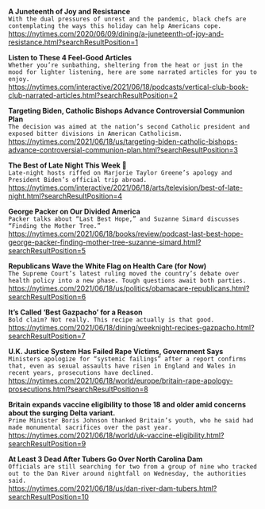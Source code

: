 **A Juneteenth of Joy and Resistance**\
`With the dual pressures of unrest and the pandemic, black chefs are contemplating the ways this holiday can help Americans cope.`\
https://nytimes.com/2020/06/09/dining/a-juneteenth-of-joy-and-resistance.html?searchResultPosition=1

**Listen to These 4 Feel-Good Articles**\
`Whether you’re sunbathing, sheltering from the heat or just in the mood for lighter listening, here are some narrated articles for you to enjoy.`\
https://nytimes.com/interactive/2021/06/18/podcasts/vertical-club-book-club-narrated-articles.html?searchResultPosition=2

**Targeting Biden, Catholic Bishops Advance Controversial Communion Plan**\
`The decision was aimed at the nation’s second Catholic president and exposed bitter divisions in American Catholicism.`\
https://nytimes.com/2021/06/18/us/targeting-biden-catholic-bishops-advance-controversial-communion-plan.html?searchResultPosition=3

**The Best of Late Night This Week 🌙**\
`Late-night hosts riffed on Marjorie Taylor Greene’s apology and President Biden’s official trip abroad.`\
https://nytimes.com/interactive/2021/06/18/arts/television/best-of-late-night.html?searchResultPosition=4

**George Packer on Our Divided America**\
`Packer talks about “Last Best Hope,” and Suzanne Simard discusses “Finding the Mother Tree.”`\
https://nytimes.com/2021/06/18/books/review/podcast-last-best-hope-george-packer-finding-mother-tree-suzanne-simard.html?searchResultPosition=5

**Republicans Wave the White Flag on Health Care (for Now)**\
`The Supreme Court’s latest ruling moved the country’s debate over health policy into a new phase. Tough questions await both parties.`\
https://nytimes.com/2021/06/18/us/politics/obamacare-republicans.html?searchResultPosition=6

**It’s Called ‘Best Gazpacho’ for a Reason**\
`Bold claim? Not really. This recipe actually is that good.`\
https://nytimes.com/2021/06/18/dining/weeknight-recipes-gazpacho.html?searchResultPosition=7

**U.K. Justice System Has Failed Rape Victims, Government Says**\
`Ministers apologize for “systemic failings” after a report confirms that, even as sexual assaults have risen in England and Wales in recent years, prosecutions have declined.`\
https://nytimes.com/2021/06/18/world/europe/britain-rape-apology-prosecutions.html?searchResultPosition=8

**Britain expands vaccine eligibility to those 18 and older amid concerns about the surging Delta variant.**\
`Prime Minister Boris Johnson thanked Britain’s youth, who he said had made monumental sacrifices over the past year.`\
https://nytimes.com/2021/06/18/world/uk-vaccine-eligibility.html?searchResultPosition=9

**At Least 3 Dead After Tubers Go Over North Carolina Dam**\
`Officials are still searching for two from a group of nine who tracked out to the Dan River around nightfall on Wednesday, the authorities said.`\
https://nytimes.com/2021/06/18/us/dan-river-dam-tubers.html?searchResultPosition=10


